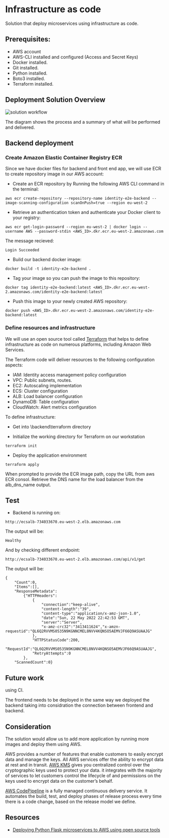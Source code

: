# Infrastructure as code

Solution that deploy microservices using infrastructure as code.

## Prerequisites:
* AWS account
* AWS-CLI installed and configured (Access and Secret Keys)
* Docker installed.
* Git installed.
* Python installed.
* Boto3 installed.
* Terraform installed.

## Deployment Solution Overview


![solution workflow](https://d2908q01vomqb2.cloudfront.net/ca3512f4dfa95a03169c5a670a4c91a19b3077b4/2021/04/05/awsjoe_Flask-Microservice_f1.png)


The diagram shows the process and a summary of what will be performed and delivered.

## Backend deployment

### Create Amazon Elastic Container Registry ECR
Since we have docker files for backend and front end app, we will use ECR to create repository image in our AWS account:

* Create an ECR repository by Running the following AWS CLI command in the terminal:
```
aws ecr create-repository --repository-name identity-e2e-backend --image-scanning-configuration scanOnPush=true --region eu-west-2
```

* Retrieve an authentication token and authenticate your Docker client to your registry:
```
aws ecr get-login-password --region eu-west-2 | docker login --username AWS --password-stdin <AWS_ID>.dkr.ecr.eu-west-2.amazonaws.com
```

The message recieved:
```
Login Succeeded
```

* Build our backend docker image:
```
docker build -t identity-e2e-backend .
```

* Tag your image so you can push the image to this repository:
```
docker tag identity-e2e-backend:latest <AWS_ID>.dkr.ecr.eu-west-2.amazonaws.com/identity-e2e-backend:latest
```

* Push this image to your newly created AWS repository:
```
docker push <AWS_ID>.dkr.ecr.eu-west-2.amazonaws.com/identity-e2e-backend:latest
```

### Define resources and infrastructure

We will use an open source tool called [Terraform](https://www.terraform.io/) that helps to define infrastructure as code on numerous platforms, including Amazon Web Services.

The Terraform code will deliver resources to the following configuration aspects:

* IAM: Identity access management policy configuration
* VPC: Public subnets, routes.
* EC2: Autoscaling implementation
* ECS: Cluster configuration
* ALB: Load balancer configuration
* DynamoDB: Table configuration
* CloudWatch: Alert metrics configuration

To define infrastructure:

* Get into \backend\terraform directory

* Initialize the working directory for Terraform on our workstation
```
terraform init
```

* Deploy the application environment
```
terraform apply
```
When prompted to provide the ECR image path, copy the URL from aws ECR consol.
Retrieve the DNS name for the load balancer from the alb_dns_name output.

## Test

* Backend is running on:
```
http://ecsalb-734033670.eu-west-2.elb.amazonaws.com
```
The output will be:
```
Healthy
```

And by checking different endpoint:
```
http://ecsalb-734033670.eu-west-2.elb.amazonaws.com/api/v1/get
```
The output will be:
```
{
    "Count":0,
    "Items":[],
    "ResponseMetadata":
        {"HTTPHeaders":
            {
                "connection":"keep-alive",
                "content-length":"39",
                "content-type":"application/x-amz-json-1.0",
                "date":"Sun, 22 May 2022 22:42:53 GMT",
                "server":"Server",
                "x-amz-crc32":"3413411624","x-amzn-requestid":"QL6Q2RVVMS0535N9KGNNCMEL8NVV4KQNSO5AEMVJF66Q9ASUAAJG"
            },
            "HTTPStatusCode":200,
            "RequestId":"QL6Q2RVVMS0535N9KGNNCMEL8NVV4KQNSO5AEMVJF66Q9ASUAAJG",
            "RetryAttempts":0
        },
    "ScannedCount":0}
```

## Future work

using CI.

The frontend needs to be deployed in the same way we deployed the backend taking into considration the connection between frontend and backend.

## Consideration

The solution would allow us to add more application by running more images and deploy them using AWS.

AWS provides a number of features that enable customers to easily encrypt data and manage the keys. All AWS services offer the ability to encrypt data at rest and in transit. [AWS KMS](https://docs.aws.amazon.com/whitepapers/latest/logical-separation/encrypting-data-at-rest-and--in-transit.html) gives you centralized control over the cryptographic keys used to protect your data. it integrates with the majority of services to let customers control the lifecycle of and permissions on the keys used to encrypt data on the customer’s behalf.

[AWS CodePipeline](https://aws.amazon.com/codepipeline/) is a fully managed continuous delivery service. It automates the build, test, and deploy phases of release process every time there is a code change, based on the release model we define.

## Resources

* [Deploying Python Flask microservices to AWS using open source tools](https://aws.amazon.com/blogs/opensource/deploying-python-flask-microservices-to-aws-using-open-source-tools/)

